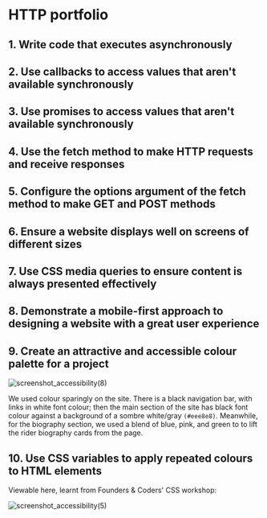 # HTTP portfolio

## 1. Write code that executes asynchronously


## 2. Use callbacks to access values that aren't available synchronously



## 3. Use promises to access values that aren't available synchronously



## 4. Use the fetch method to make HTTP requests and receive responses



## 5. Configure the options argument of the fetch method to make GET and POST methods



## 6. Ensure a website displays well on screens of different sizes



## 7. Use CSS media queries to ensure content is always presented effectively


## 8. Demonstrate a mobile-first approach to designing a website with a great user experience



## 9. Create an attractive and accessible colour palette for a project

![screenshot_accessibility(8)](https://user-images.githubusercontent.com/52511353/204138184-eec1b4b7-5970-428d-b08c-8197d3431516.png)

We used colour sparingly on the site. There is a black navigation bar, with links in white font colour; then the main section of the site has black font colour against a background of a sombre white/gray ```(#eee8e8)```. Meanwhile, for the biography section, we used a blend of blue, pink, and green to to lift the rider biography cards from the page. 

## 10. Use CSS variables to apply repeated colours to HTML elements

Viewable here, learnt from Founders & Coders' CSS workshop:

![screenshot_accessibility(5)](https://user-images.githubusercontent.com/52511353/204043145-f7215a73-7033-4909-9c63-0f3a4d350d45.png)


